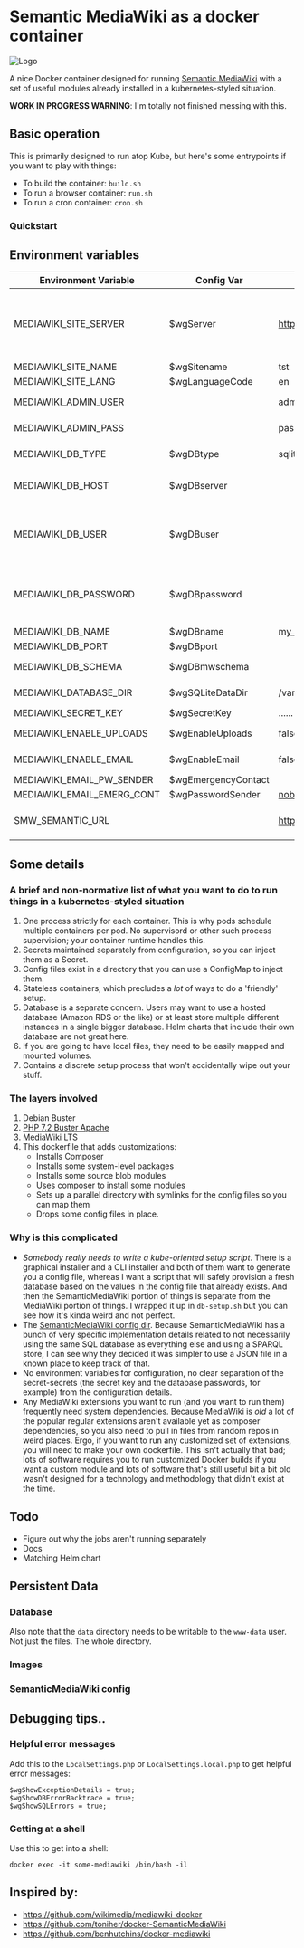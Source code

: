 # Semantic MediaWiki as a docker container

![Logo](https://github.com/wirehead/semantic-mediawiki-docker/icons/favicon-202x202.png "Logo")

A nice Docker container designed for running [Semantic MediaWiki](https://www.semantic-mediawiki.org/) with a set of useful modules already installed in a kubernetes-styled situation.

**WORK IN PROGRESS WARNING**: I'm totally not finished messing with this.

## Basic operation

This is primarily designed to run atop Kube, but here's some entrypoints if you want to play with things:

 * To build the container: `build.sh`
 * To run a browser container: `run.sh`
 * To run a cron container: `cron.sh`

### Quickstart

## Environment variables

| Environment Variable       | Config Var       | Default Value            | Description  |
| -------------------------- | ---------------- | ------------------------ | ------------------- |
| MEDIAWIKI_SITE_SERVER      | $wgServer        | http://127.0.0.1:8080 | Set this to the server host, protocol, and port if it's not a standard port. This is what MediaWiki uses to generate URLs |
| MEDIAWIKI_SITE_NAME        | $wgSitename      | tst                      | Name of the site |
| MEDIAWIKI_SITE_LANG        | $wgLanguageCode  | en                       | Language of the site|
| MEDIAWIKI_ADMIN_USER       |                  | admin                    | Name of the admin user |
| MEDIAWIKI_ADMIN_PASS       |                  | password                 | Default password for the admin user |
| MEDIAWIKI_DB_TYPE          | $wgDBtype        | sqlite                   | DB style (sqlite, postgres, or mysql) |
| MEDIAWIKI_DB_HOST          | $wgDBserver      |                          | hostname for the DB (unneccessary for sqlite) |
| MEDIAWIKI_DB_USER          | $wgDBuser        |                          | database user (not to be confused with admin user; this is how you log into the database) |
| MEDIAWIKI_DB_PASSWORD      | $wgDBpassword    |                          | database password (not to be confused with admin password; this is how you log into the database) |
| MEDIAWIKI_DB_NAME          | $wgDBname        | my_wiki                  | database name |
| MEDIAWIKI_DB_PORT          | $wgDBport        |                          | database port |
| MEDIAWIKI_DB_SCHEMA        | $wgDBmwschema    |                          | database schema (for postgresql) |
| MEDIAWIKI_DATABASE_DIR     | $wgSQLiteDataDir | /var/www/data            | database directory (for sqlite) |
| MEDIAWIKI_SECRET_KEY       | $wgSecretKey     | ......                   | secret key |
| MEDIAWIKI_ENABLE_UPLOADS   | $wgEnableUploads | false                    | set a value to enable uploads |
| MEDIAWIKI_ENABLE_EMAIL     | $wgEnableEmail   | false                    | set a value to enable email |
| MEDIAWIKI_EMAIL_PW_SENDER  | $wgEmergencyContact |  | nobody@example.com | Password sender email |
| MEDIAWIKI_EMAIL_EMERG_CONT | $wgPasswordSender | nobody@example.com      | Emergency contact |
| SMW_SEMANTIC_URL           |                  | http://www.example.com/  | SemanticMediaWiki namespace for RDF properties |

## Some details

### A brief and non-normative list of what you want to do to run things in a kubernetes-styled situation

 1. One process strictly for each container.  This is why pods schedule multiple containers per pod.  No supervisord or other such process supervision; your container runtime handles this.
 2. Secrets maintained separately from configuration, so you can inject them as a Secret.
 3. Config files exist in a directory that you can use a ConfigMap to inject them.
 4. Stateless containers, which precludes a *lot* of ways to do a 'friendly' setup.
 5. Database is a separate concern.  Users may want to use a hosted database (Amazon RDS or the like) or at least store multiple different instances in a single bigger database.  Helm charts that include their own database are not great here.
 6. If you are going to have local files, they need to be easily mapped and mounted volumes.
 7. Contains a discrete setup process that won't accidentally wipe out your stuff.

### The layers involved

1. Debian Buster
2. [PHP 7.2 Buster Apache](https://hub.docker.com/_/php/)
3. [MediaWiki](https://github.com/wikimedia/mediawiki-docker) LTS
4. This dockerfile that adds customizations:
    * Installs Composer
    * Installs some system-level packages
    * Installs some source blob modules
    * Uses composer to install some modules
    * Sets up a parallel directory with symlinks for the config files so you can map them
    * Drops some config files in place.

### Why is this complicated

* *Somebody really needs to write a kube-oriented setup script*.  There is a graphical installer and a CLI installer and both of them want to generate you a config file, whereas I want a script that will safely provision a fresh database based on the values in the config file that already exists.  And then the SemanticMediaWiki portion of things is separate from the MediaWiki portion of things.  I wrapped it up in `db-setup.sh` but you can see how it's kinda weird and not perfect.
* The [SemanticMediaWiki config dir](https://www.semantic-mediawiki.org/wiki/Help:Setup_information_file).  Because SemanticMediaWiki has a bunch of very specific implementation details related to not necessarily using the same SQL database as everything else and using a SPARQL store, I can see why they decided it was simpler to use a JSON file in a known place to keep track of that.
* No environment variables for configuration, no clear separation of the secret-secrets (the secret key and the database passwords, for example) from the configuration details.
* Any MediaWiki extensions you want to run (and you want to run them) frequently need system dependencies.  Because MediaWiki is *old* a lot of the popular regular extensions aren't available yet as composer dependencies, so you also need to pull in files from random repos in weird places.  Ergo, if you want to run any customized set of extensions, you will need to make your own dockerfile.  This isn't actually that bad; lots of software requires you to run customized Docker builds if you want a custom module and lots of software that's still useful bit a bit old wasn't designed for a technology and methodology that didn't exist at the time.

## Todo

 * Figure out why the jobs aren't running separately
 * Docs
 * Matching Helm chart

## Persistent Data

### Database

Also note that the `data` directory needs to be writable to the `www-data` user.  Not just the files.  The whole directory.

### Images

### SemanticMediaWiki config

## Debugging tips..

### Helpful error messages

Add this to the `LocalSettings.php` or `LocalSettings.local.php` to get helpful error messages:

```
$wgShowExceptionDetails = true;
$wgShowDBErrorBacktrace = true;
$wgShowSQLErrors = true;
```

### Getting at a shell

Use this to get into a shell:

```
docker exec -it some-mediawiki /bin/bash -il
```

## Inspired by:

 * https://github.com/wikimedia/mediawiki-docker
 * https://github.com/toniher/docker-SemanticMediaWiki
 * https://github.com/benhutchins/docker-mediawiki
